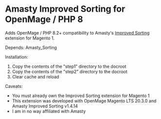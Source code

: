 # Amasty Improved Sorting for OpenMage / PHP 8

Adds OpenMage / PHP 8.2+ compatibility to Amasty's [Improved Sorting](https://amasty.com/improved-sorting.html) extension for Magento 1.

Depends: 
Amasty_Sorting

Installation:
1. Copy the contents of the "step1" directory to the docroot
2. Copy the contents of the "step2" directory to the docroot
3. Clear cache and reload

Caveats:
- You must already own the Improved Sorting extension for Magento 1
- This extension was developed with OpenMage Magento LTS 20.3.0 and Amasty Improved Sorting v1.4.14
- I am in no way affiliated with Amasty
